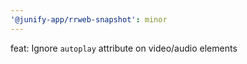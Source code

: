 ```yaml
---
'@junify-app/rrweb-snapshot': minor
---
```


feat: Ignore `autoplay` attribute on video/audio elements
